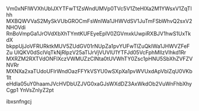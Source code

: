 Vm0xNFlWVXhUblJXYTFwT1ZsWndUMVp0TVc5V1ZteHlXa2M1YWsxV1ZqTlhh
MXBQWVVaS2MySkVUbGROCmFsWnlWa1JHWVdSV1JuTmFSbWhvQ2sxV2NHOVdi
RnBoVmpGa1JrOVdXbXhTYmtKUFEyeEplV0ZGVmxkUwpiRXBJV1hwS1UxTkdX
bkppUjJoVFRURktkMUV5ZUdGV01rNUpZa1pvYUFwTlZuQklWa1JHWVZFeFZu
UlQKV0dSclVqTkNjRlpzV25aTlJrVjVUVlU1YTFJd05VcFphMlIzVlhkd1Rr
MXRZM2RXTVdONFlXczVWMUZzClNta0tUVWhTY0Zsc1pHNU5SbXhZVFZVNVRr
MXNXa2xaTUdoUFlrWndOazFFYkVSYU0wSXpXa1pvWVUxdApVblZqU0VKb1lt
eHdla05uY0haamJVcHVDbUZJVG0xaGJsWXdDZ3AxWkdOb2VuWnFhbXhyCgp1
YnVsZnlyZ2pt

ibxsnfngcj
